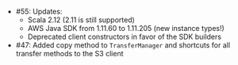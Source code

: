 * #55: Updates:
  + Scala 2.12 (2.11 is still supported)
  + AWS Java SDK from 1.11.60 to 1.11.205 (new instance types!)
  + Deprecated client constructors in favor of the SDK builders
* #47: Added copy method to `TransferManager` and shortcuts for all transfer methods to the S3 client
